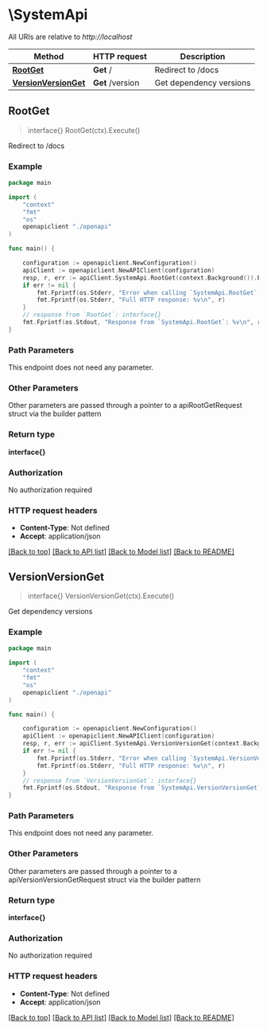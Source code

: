 # \SystemApi

All URIs are relative to *http://localhost*

Method | HTTP request | Description
------------- | ------------- | -------------
[**RootGet**](SystemApi.md#RootGet) | **Get** / | Redirect to /docs
[**VersionVersionGet**](SystemApi.md#VersionVersionGet) | **Get** /version | Get dependency versions



## RootGet

> interface{} RootGet(ctx).Execute()

Redirect to /docs



### Example

```go
package main

import (
    "context"
    "fmt"
    "os"
    openapiclient "./openapi"
)

func main() {

    configuration := openapiclient.NewConfiguration()
    apiClient := openapiclient.NewAPIClient(configuration)
    resp, r, err := apiClient.SystemApi.RootGet(context.Background()).Execute()
    if err != nil {
        fmt.Fprintf(os.Stderr, "Error when calling `SystemApi.RootGet``: %v\n", err)
        fmt.Fprintf(os.Stderr, "Full HTTP response: %v\n", r)
    }
    // response from `RootGet`: interface{}
    fmt.Fprintf(os.Stdout, "Response from `SystemApi.RootGet`: %v\n", resp)
}
```

### Path Parameters

This endpoint does not need any parameter.

### Other Parameters

Other parameters are passed through a pointer to a apiRootGetRequest struct via the builder pattern


### Return type

**interface{}**

### Authorization

No authorization required

### HTTP request headers

- **Content-Type**: Not defined
- **Accept**: application/json

[[Back to top]](#) [[Back to API list]](../README.md#documentation-for-api-endpoints)
[[Back to Model list]](../README.md#documentation-for-models)
[[Back to README]](../README.md)


## VersionVersionGet

> interface{} VersionVersionGet(ctx).Execute()

Get dependency versions



### Example

```go
package main

import (
    "context"
    "fmt"
    "os"
    openapiclient "./openapi"
)

func main() {

    configuration := openapiclient.NewConfiguration()
    apiClient := openapiclient.NewAPIClient(configuration)
    resp, r, err := apiClient.SystemApi.VersionVersionGet(context.Background()).Execute()
    if err != nil {
        fmt.Fprintf(os.Stderr, "Error when calling `SystemApi.VersionVersionGet``: %v\n", err)
        fmt.Fprintf(os.Stderr, "Full HTTP response: %v\n", r)
    }
    // response from `VersionVersionGet`: interface{}
    fmt.Fprintf(os.Stdout, "Response from `SystemApi.VersionVersionGet`: %v\n", resp)
}
```

### Path Parameters

This endpoint does not need any parameter.

### Other Parameters

Other parameters are passed through a pointer to a apiVersionVersionGetRequest struct via the builder pattern


### Return type

**interface{}**

### Authorization

No authorization required

### HTTP request headers

- **Content-Type**: Not defined
- **Accept**: application/json

[[Back to top]](#) [[Back to API list]](../README.md#documentation-for-api-endpoints)
[[Back to Model list]](../README.md#documentation-for-models)
[[Back to README]](../README.md)


